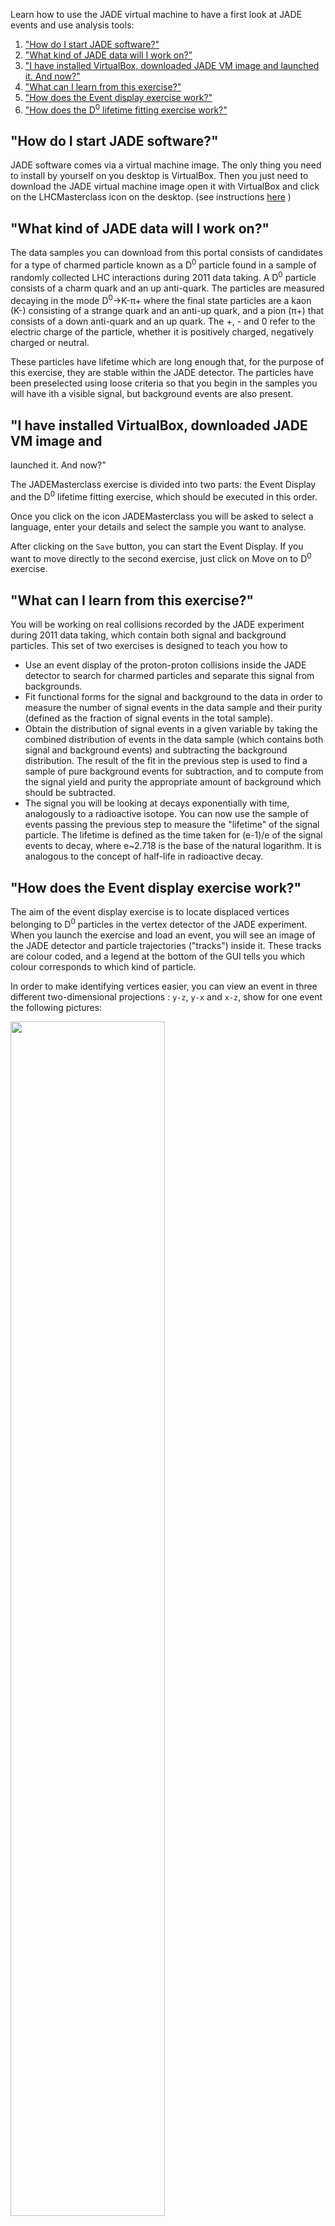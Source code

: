 Learn how to use the JADE virtual machine to have a first look at JADE events and use analysis tools:

1. ["How do I start JADE software?"](#start)
2. ["What kind of JADE data will I work on?"](#data)
3. ["I have installed VirtualBox, downloaded JADE VM image and launched it. And now?"](#vbox)
4. ["What can I learn from this exercise?"](#learn)
5. ["How does the Event display exercise work?"](#eve)
6. ["How does the D<sup>0</sup> lifetime fitting exercise work?"](#fit)

## <a name="start">"How do I start JADE software?"</a>

JADE software comes via a virtual machine image. The only thing you need
 to install by yourself on you desktop is VirtualBox. Then you just need
  to download the JADE virtual machine image open it with VirtualBox and
   click on the LHCMasterclass icon on the desktop. (see instructions [here](../virtual-machines-jade/jade.md) )

## <a name="data">"What kind of JADE data will I work on?"</a>

The data samples you can download from this portal consists of candidates for a 
type of charmed particle known as a D<sup>0</sup> particle found in a sample of 
randomly collected LHC interactions during 2011 data taking. A D<sup>0</sup> particle 
consists of a charm quark and an up anti-quark. The particles are measured decaying 
in the mode D<sup>0</sup>→K-π+ where the final state particles are a kaon (K-)
 consisting of a strange quark and an anti-up quark, and a pion (π+) that consists
  of a down anti-quark and an up quark. The +, - and 0 refer to the electric charge
   of the particle, whether it is positively charged, negatively charged or neutral.

These particles have lifetime which are long enough that, for the purpose of this
 exercise, they are stable within the JADE detector. The particles have been
  preselected using loose criteria so that you begin in the samples you will
   have ith a visible signal, but background events are also present.

## <a name="vbox">"I have installed VirtualBox, downloaded JADE VM image and
 launched it. And now?"</a>

The JADEMasterclass exercise is divided into two parts: the Event Display and 
the D<sup>0</sup> lifetime fitting exercise, which should be executed in this order.

Once you click on the icon JADEMasterclass you will be asked to select a language, 
enter your details and select the sample you want to analyse.

After clicking on the `Save` button, you can start the Event Display. If you 
want to move directly to the second exercise, just click on Move on to D<sup>0</sup> exercise.


## <a name="learn">"What can I learn from this exercise?"</a>

You will be working on real collisions recorded by the JADE experiment 
during 2011 data taking, which contain both signal and background 
particles. This set of two exercises is designed to teach you how to

*   Use an event display of the proton-proton collisions inside the JADE detector 
to search for charmed particles and separate this signal from backgrounds.
*   Fit functional forms for the signal and background to the data in order to 
measure the number of signal events in the data sample and their purity (defined 
as the fraction of signal events in the total sample).
*   Obtain the distribution of signal events in a given variable by taking the
 combined distribution of events in the data sample (which contains both signal 
 and background events) and subtracting the background distribution. The result 
 of the fit in the previous step is used to find a sample of pure background events
  for subtraction, and to compute from the signal yield and purity the appropriate
   amount of background which should be subtracted.
*   The signal you will be looking at decays exponentially with time, analogously 
to a radioactive isotope. You can now use the sample of events passing the previous
 step to measure the "lifetime" of the signal particle. The lifetime is defined as
  the time taken for (e-1)/e of the signal events to decay, where e~2.718 is the
   base of the natural logarithm. It is analogous to the concept of half-life in radioactive decay.

## <a name="eve">"How does the Event display exercise work?"</a>

The aim of the event display exercise is to locate displaced vertices belonging to
 D<sup>0</sup> particles in the vertex detector of the JADE experiment. When you 
 launch the exercise and load an event, you will see an image of the JADE detector
  and particle trajectories ("tracks") inside it. These tracks are colour coded, and a
   legend at the bottom of the GUI tells you which colour corresponds to which kind of particle.

In order to make identifying vertices easier, you can view an event in three different
 two-dimensional projections : `y-z`, `y-x` and `x-z`, show for one event the following pictures:

<img src="/static/docs/getting-started-with-jade/get_started_jade_1.png" width="70%">

<img src="/static/docs/getting-started-with-jade/get_started_jade_2.png" width="70%">

<img src="/static/docs/getting-started-with-jade/get_started_jade_3.png" width="70%">

Different events will be clearer in different projections, so feel free to experiment 
with all three! Displaced vertices appear as a pair of intersecting tracks, far away 
from the other tracks in the event. When you click on a particle, you will see its 
information, including mass and momentum, in the Particle Info box. A D<sup>0</sup> 
particle decays into a kaon and a pion, so you will need to find a displaced vertex 
where a kaon track intersects with a pion track. Once you find a track which you think 
is part of the displaced vertex, you can save it using the `Save Particle` button. 
Once you have saved two particles, you can compute their mass by clicking on the 
`Calculate` button. If you think this combination has a mass compatible with that 
of the D<sup>0</sup> particle, click on Add to save it : by saving a combination 
for each event, you will build up a histogram of the masses of the displaced vertices 
in the different events.

Remember that you are looking at real data so it contains both signal and background, 
and the detector has a finite resolution, so not all displaced vertices will have exactly 
the D<sup>0</sup> mass (even the signal ones). They should, however, be within the range 
1816-1914 MeV (this range is around 3% each way around the true D<sup>0</sup> mass). 
If you try to save a combination which is too far away from the real D<sup>0</sup>
 mass the exercise will warn you that you have not found the correct displaced vertex 
 pair and won't let you save it. If you are not able to find the displaced vertex for 
 an event after a few minutes, move on to the next event and come back to the one which 
 was giving you trouble if you have time at the end of the exercise. Once you have 
 looked at all events, you can examine your mass histogram by clicking the `Draw` button.

## <a name="fit">"How does the D<sup>0</sup> lifetime fitting exercise work?"</a>

Before describing the fitting part of the exercise, it will be useful to list the 
variables involved in this exercise :

**D<sup>0</sup> mass**: this is the invariant mass of the D<sup>0</sup> particle. 
The signal can be seen as a peaking structure rising above a at background. The range
 of masses relevant for this analysis is 1816-1914 MeV. The signal shape is described 
 by the Gaussian (also known as "normal") distribution. The center ("mean") of this 
 distribution is the mass of the D<sup>0</sup> particle, while the width represents 
 the experimental resolution of the detector.

**D<sup>0</sup> TAU**: this is the distribution of decay times of the D<sup>0</sup> 
candidates. The signal is described by a single exponential whose slope is the D<sup>0</sup> 
lifetime (the object of the last exercise), while the background concentrates at short decay times.

**D<sup>0</sup> IP**: this is the D<sup>0</sup> distance of closest approach 
("impact parameter") with respect to the proton-proton interaction in the event.
 The smaller the impact parameter, the more likely it is that the D<sup>0</sup> 
 actually came from that primary interaction. In order to simplify the drawing, 
 we actually plot and cut on the logarithm (base 10) of this quantity in the exercise.

**D<sup>0</sup> PT**: this is the momentum of the D<sup>0</sup> transverse to 
the LHC beamline.

* * *

**Exercise 1** : fitting the mass distribution and obtaining signal variable 
distributions The object of this exercise is to fit the distribution of the 
D<sup>0</sup> mass variable, and extract the signal yield and purity.

*   Click on the `Plot` D<sup>0</sup> mass button to plot the overall mass 
distribution. You will see a peak (signal) on top of a at distribution (background).
 The peak should be described by a Gaussian function, whose mean corresponds to the 
 mass of the D<sup>0</sup> and whose width (σ) is determined by the experimental 
 resolution of the JADE detector.
*   Click on Fit mass distribution to fit this distribution using a Gaussian 
function for the signal and a linear function for the background.
*   Look at the fitted mass distribution. You can split it into three regions:
 the signal region and two background-only "sidebands": one above the signal
  (the upper sideband) and one below the signal (the lower sideband). 
  A Gaussian distribution contains 99.7% of its events within three standard
   deviations of the mean, so this "three σ" region around the mean is usually
    the definition of the signal region.
*   Use the slider labelled Sig range to define the beginning and end of the 
signal region. All events not falling into the signal region will be said to 
fall into the background region.
*   You can now use the definitions of the signal and background regions in 
the mass variable to determine the signal and background distributions in 
other variables. Click on the button labelled `Apply cuts and plot variables`. 
You will see the signal (blue) and background (red) distributions for the other
 three variables plotted next to the mass distribution. You should discuss the 
 
 exercise with an instructor at this point.

**Exercise 2** : measuring the D<sup>0</sup> lifetime The object of this exercise 
is to use the signal sample which you obtained in the previous step to measure the 
lifetime of the D<sup>0</sup> particle. This is the same quantity as the half-life 
of a radioactive particle: the D<sup>0</sup> decays according to an exponential 
distribution, and if this exponential is fitted to a distribution of the D<sup>0</sup> 
decay times, the slope of this exponential is the lifetime of the D<sup>0</sup>.

*   Fit the lifetime of the D<sup>0</sup>.
*   Compare the slope of this exponential to the D<sup>0</sup> lifetime given by 
the Particle Data Group. Talk to an instructor about how well these agree with each other.
*   In addition to statistical uncertainties, measurements can suffer from systematic 
uncertainties, caused by a miscalibrated apparatus or an incorrect modelling of the 
backgrounds. One basic technique for estimating these is to repeat the measurement 
while changing the criteria used to select signal events. If the result changes 
significantly when changing the criteria, we know that there is something wrong!
*   Repeat your fit for the lifetime of the D<sup>0</sup> while varying the 
maximum allowed D<sup>0</sup> impact parameter. The allowed values range from 
-4:0 to 1.5 in the original fit. Move this upper value from 1.5 to -2.0 in steps 
of 0.25, and refit the D<sup>0</sup> lifetime at each point, saving the results 
as you go along.
*   Plot the histogram showing the fitted value of the D<sup>0</sup> lifetime as 
a function of the upper cut on the impact parameter. Discuss the shape, and what 
it tells you about the D<sup>0</sup> lifetime, with an instructor.
*   What other sources of systematic uncertainty might we need to consider when
 making a lifetime measurement?

